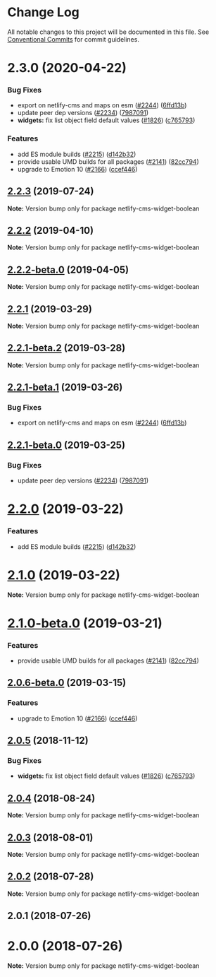# Change Log

All notable changes to this project will be documented in this file.
See [Conventional Commits](https://conventionalcommits.org) for commit guidelines.

# 2.3.0 (2020-04-22)


### Bug Fixes

* export on netlify-cms and maps on esm ([#2244](https://github.com/netlify/netlify-cms/tree/master/packages/netlify-cms-widget-boolean/issues/2244)) ([6ffd13b](https://github.com/netlify/netlify-cms/tree/master/packages/netlify-cms-widget-boolean/commit/6ffd13b))
* update peer dep versions ([#2234](https://github.com/netlify/netlify-cms/tree/master/packages/netlify-cms-widget-boolean/issues/2234)) ([7987091](https://github.com/netlify/netlify-cms/tree/master/packages/netlify-cms-widget-boolean/commit/7987091))
* **widgets:** fix list object field default values ([#1826](https://github.com/netlify/netlify-cms/tree/master/packages/netlify-cms-widget-boolean/issues/1826)) ([c765793](https://github.com/netlify/netlify-cms/tree/master/packages/netlify-cms-widget-boolean/commit/c765793))


### Features

* add ES module builds ([#2215](https://github.com/netlify/netlify-cms/tree/master/packages/netlify-cms-widget-boolean/issues/2215)) ([d142b32](https://github.com/netlify/netlify-cms/tree/master/packages/netlify-cms-widget-boolean/commit/d142b32))
* provide usable UMD builds for all packages ([#2141](https://github.com/netlify/netlify-cms/tree/master/packages/netlify-cms-widget-boolean/issues/2141)) ([82cc794](https://github.com/netlify/netlify-cms/tree/master/packages/netlify-cms-widget-boolean/commit/82cc794))
* upgrade to Emotion 10 ([#2166](https://github.com/netlify/netlify-cms/tree/master/packages/netlify-cms-widget-boolean/issues/2166)) ([ccef446](https://github.com/netlify/netlify-cms/tree/master/packages/netlify-cms-widget-boolean/commit/ccef446))





## [2.2.3](https://github.com/netlify/netlify-cms/tree/master/packages/netlify-cms-widget-boolean/compare/netlify-cms-widget-boolean@2.2.2...netlify-cms-widget-boolean@2.2.3) (2019-07-24)

**Note:** Version bump only for package netlify-cms-widget-boolean





## [2.2.2](https://github.com/netlify/netlify-cms/tree/master/packages/netlify-cms-widget-boolean/compare/netlify-cms-widget-boolean@2.2.2-beta.0...netlify-cms-widget-boolean@2.2.2) (2019-04-10)

**Note:** Version bump only for package netlify-cms-widget-boolean





## [2.2.2-beta.0](https://github.com/netlify/netlify-cms/tree/master/packages/netlify-cms-widget-boolean/compare/netlify-cms-widget-boolean@2.2.1...netlify-cms-widget-boolean@2.2.2-beta.0) (2019-04-05)

**Note:** Version bump only for package netlify-cms-widget-boolean





## [2.2.1](https://github.com/netlify/netlify-cms/tree/master/packages/netlify-cms-widget-boolean/compare/netlify-cms-widget-boolean@2.2.1-beta.2...netlify-cms-widget-boolean@2.2.1) (2019-03-29)

**Note:** Version bump only for package netlify-cms-widget-boolean





## [2.2.1-beta.2](https://github.com/netlify/netlify-cms/tree/master/packages/netlify-cms-widget-boolean/compare/netlify-cms-widget-boolean@2.2.1-beta.1...netlify-cms-widget-boolean@2.2.1-beta.2) (2019-03-28)

**Note:** Version bump only for package netlify-cms-widget-boolean





## [2.2.1-beta.1](https://github.com/netlify/netlify-cms/tree/master/packages/netlify-cms-widget-boolean/compare/netlify-cms-widget-boolean@2.2.1-beta.0...netlify-cms-widget-boolean@2.2.1-beta.1) (2019-03-26)


### Bug Fixes

* export on netlify-cms and maps on esm ([#2244](https://github.com/netlify/netlify-cms/tree/master/packages/netlify-cms-widget-boolean/issues/2244)) ([6ffd13b](https://github.com/netlify/netlify-cms/tree/master/packages/netlify-cms-widget-boolean/commit/6ffd13b))





## [2.2.1-beta.0](https://github.com/netlify/netlify-cms/tree/master/packages/netlify-cms-widget-boolean/compare/netlify-cms-widget-boolean@2.2.0...netlify-cms-widget-boolean@2.2.1-beta.0) (2019-03-25)


### Bug Fixes

* update peer dep versions ([#2234](https://github.com/netlify/netlify-cms/tree/master/packages/netlify-cms-widget-boolean/issues/2234)) ([7987091](https://github.com/netlify/netlify-cms/tree/master/packages/netlify-cms-widget-boolean/commit/7987091))





# [2.2.0](https://github.com/netlify/netlify-cms/tree/master/packages/netlify-cms-widget-boolean/compare/netlify-cms-widget-boolean@2.1.0...netlify-cms-widget-boolean@2.2.0) (2019-03-22)


### Features

* add ES module builds ([#2215](https://github.com/netlify/netlify-cms/tree/master/packages/netlify-cms-widget-boolean/issues/2215)) ([d142b32](https://github.com/netlify/netlify-cms/tree/master/packages/netlify-cms-widget-boolean/commit/d142b32))





# [2.1.0](https://github.com/netlify/netlify-cms/tree/master/packages/netlify-cms-widget-boolean/compare/netlify-cms-widget-boolean@2.1.0-beta.0...netlify-cms-widget-boolean@2.1.0) (2019-03-22)

**Note:** Version bump only for package netlify-cms-widget-boolean





# [2.1.0-beta.0](https://github.com/netlify/netlify-cms/tree/master/packages/netlify-cms-widget-boolean/compare/netlify-cms-widget-boolean@2.0.6-beta.0...netlify-cms-widget-boolean@2.1.0-beta.0) (2019-03-21)


### Features

* provide usable UMD builds for all packages ([#2141](https://github.com/netlify/netlify-cms/tree/master/packages/netlify-cms-widget-boolean/issues/2141)) ([82cc794](https://github.com/netlify/netlify-cms/tree/master/packages/netlify-cms-widget-boolean/commit/82cc794))





## [2.0.6-beta.0](https://github.com/netlify/netlify-cms/tree/master/packages/netlify-cms-widget-boolean/compare/netlify-cms-widget-boolean@2.0.5...netlify-cms-widget-boolean@2.0.6-beta.0) (2019-03-15)


### Features

* upgrade to Emotion 10 ([#2166](https://github.com/netlify/netlify-cms/tree/master/packages/netlify-cms-widget-boolean/issues/2166)) ([ccef446](https://github.com/netlify/netlify-cms/tree/master/packages/netlify-cms-widget-boolean/commit/ccef446))





## [2.0.5](https://github.com/netlify/netlify-cms/tree/master/packages/netlify-cms-widget-boolean/compare/netlify-cms-widget-boolean@2.0.4...netlify-cms-widget-boolean@2.0.5) (2018-11-12)


### Bug Fixes

* **widgets:** fix list object field default values ([#1826](https://github.com/netlify/netlify-cms/tree/master/packages/netlify-cms-widget-boolean/issues/1826)) ([c765793](https://github.com/netlify/netlify-cms/tree/master/packages/netlify-cms-widget-boolean/commit/c765793))





<a name="2.0.4"></a>
## [2.0.4](https://github.com/netlify/netlify-cms/tree/master/packages/netlify-cms-widget-boolean/compare/netlify-cms-widget-boolean@2.0.3...netlify-cms-widget-boolean@2.0.4) (2018-08-24)




**Note:** Version bump only for package netlify-cms-widget-boolean

<a name="2.0.3"></a>
## [2.0.3](https://github.com/netlify/netlify-cms/tree/master/packages/netlify-cms-widget-boolean/compare/netlify-cms-widget-boolean@2.0.2...netlify-cms-widget-boolean@2.0.3) (2018-08-01)




**Note:** Version bump only for package netlify-cms-widget-boolean

<a name="2.0.2"></a>
## [2.0.2](https://github.com/netlify/netlify-cms/tree/master/packages/netlify-cms-widget-boolean/compare/netlify-cms-widget-boolean@2.0.1...netlify-cms-widget-boolean@2.0.2) (2018-07-28)




**Note:** Version bump only for package netlify-cms-widget-boolean

<a name="2.0.1"></a>
## 2.0.1 (2018-07-26)



<a name="2.0.0"></a>
# 2.0.0 (2018-07-26)




**Note:** Version bump only for package netlify-cms-widget-boolean
